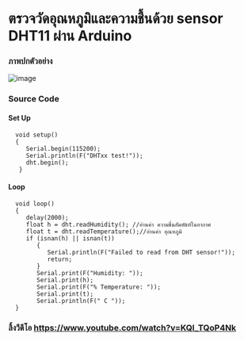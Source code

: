 ﻿# ตรวจวัดอุณหภูมิและความชื้นด้วย sensor DHT11 ผ่าน Arduino

### ภาพปกตัวอย่าง
![image](https://i.ibb.co/d7wGdnZ/free-Delivr-3.png)

### Source Code
#### Set Up
      void setup()
      {
         Serial.begin(115200);
         Serial.println(F("DHTxx test!"));
         dht.begin();
       }
#### Loop
      void loop()
      {
         delay(2000);
         float h = dht.readHumidity(); //อ่านค่า ความชื่นสัมพัธท์ในอากาศ
         float t = dht.readTemperature();//อ่านค่า อุณหภูมิ
         if (isnan(h) || isnan(t))
            {
               Serial.println(F("Failed to read from DHT sensor!"));
               return;
            }
            Serial.print(F("Humidity: "));
            Serial.print(h);
            Serial.print(F("% Temperature: "));
            Serial.print(t);
            Serial.println(F(" C "));
      }

### ลิ้งวีดีโอ https://www.youtube.com/watch?v=KQl_TQoP4Nk
